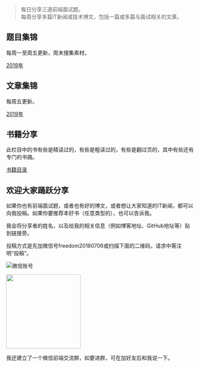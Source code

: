 > 每日分享三道前端面试题。  
> 每周分享多篇IT新闻或技术博文，包括一篇或多篇与面试相关的文章。

## 题目集锦

每周一至周五更新，周末搜集素材。

[2019年](https://github.com/pwstrick/daily/tree/master/interview/2019)


## 文章集锦

每周五更新。

[2019年](https://github.com/pwstrick/daily/tree/master/article/2019)

## 书籍分享

此栏目中的书有些是精读过的，有些是粗读过的，有些是翻过页的，其中有些还有专门的书摘。

[书籍目录](https://github.com/pwstrick/daily/blob/master/book/names.md)

## 欢迎大家踊跃分享
如果你也有前端面试题，或者也有好的博文，或者想让大家知道的IT新闻，都可以向我投稿。如果你要推荐本好书（任意类型的），也可以告诉我。

我会将分享者的姓名，以及给我的相关信息（例如博客地址、GitHub地址等）贴到链接旁。

投稿方式是先加微信号freedom20180706或扫描下面的二维码，请求中需注明“投稿”。

![微信账号](https://github.com/pwstrick/daily/raw/master/assets/img/qrcode.jpg)

<img src="https://github.com/pwstrick/daily/raw/master/assets/img/qrcode.jpg" width="200" />

我还建立了一个微信前端交流群，如要进群，可在加好友后和我说一下。
